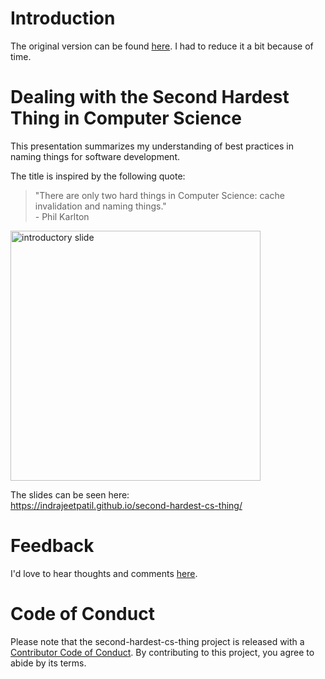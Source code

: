 # Introduction

The original version can be found [here](https://github.com/IndrajeetPatil/second-hardest-cs-thing). I 
had to reduce it a bit because of time.

# Dealing with the Second Hardest Thing in Computer Science

This presentation summarizes my understanding of best practices in naming things for software development.

The title is inspired by the following quote:

> "There are only two hard things in Computer Science: cache invalidation and naming things."</br>
> \- Phil Karlton

<a href="https://indrajeetpatil.github.io/second-hardest-cs-thing/">
<img src="thumbnail.png" alt="introductory slide" width="400"/>
</a>

The slides can be seen here:<br>
https://indrajeetpatil.github.io/second-hardest-cs-thing/

# Feedback

I'd love to hear thoughts and comments [here](https://github.com/IndrajeetPatil/second-hardest-cs-thing/issues).

# Code of Conduct

Please note that the second-hardest-cs-thing project is released with a [Contributor Code of Conduct](https://contributor-covenant.org/version/2/1/CODE_OF_CONDUCT.html). By contributing to this project, you agree to abide by its terms.
